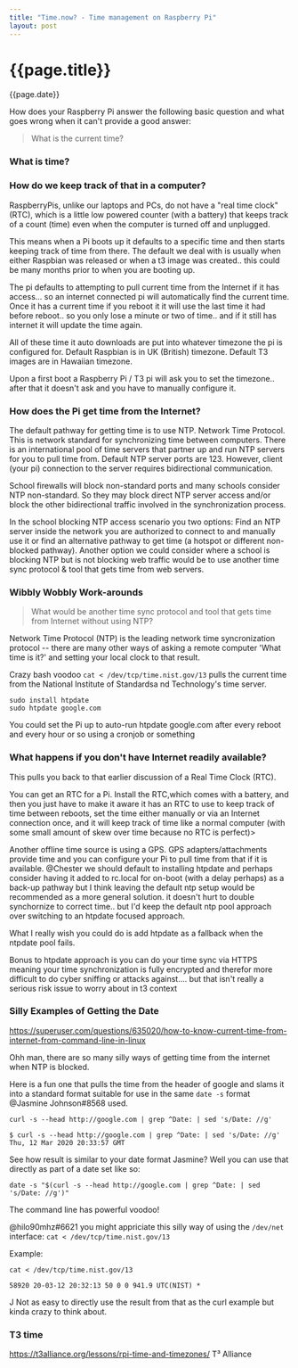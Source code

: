 ```yaml
---
title: "Time.now? - Time management on Raspberry Pi"
layout: post
---
```

# {{page.title}}
<p class='#meta'>{{page.date}}</p>  

How does your Raspberry Pi answer the following basic question and what goes wrong when
it can't provide a good answer:
> What is the current time?

### What is time?


### How do we keep track of that in a computer?

RaspberryPis, unlike our laptops and PCs, do not have a "real time clock" (RTC), which is a little low powered counter (with a battery) that keeps track of a count (time) even when the computer is turned off and unplugged.

This means when a Pi boots up it defaults to a specific time and then starts keeping track of time from there.  The default we deal with is usually when either Raspbian was released or when a t3 image was created..  this could be many months prior to when you are booting up. 

The pi defaults to attempting to pull current time from the Internet if it has access... so an internet connected pi will automatically find the current time.  Once it has a current time if you reboot it it will use the last time it had before reboot.. so you only lose a minute or two of time.. and if it still has internet it will update the time again.

All of these time it auto downloads are put into whatever timezone the pi is configured for.  Default Raspbian is in UK (British) timezone.  Default T3 images are in Hawaiian timezone. 

Upon a first boot a Raspberry Pi / T3 pi will ask you to set the timezone.. after that it doesn't ask and you have to manually configure it.

### How does the Pi get time from the Internet?

The default pathway for getting time is to use NTP.  Network Time Protocol.  This is network standard for synchronizing time between computers.  There is an international pool of time servers that partner up and run NTP servers for you to pull time from.  Default NTP server ports are 123.  However, client (your pi) connection to the server requires bidirectional communication.

School firewalls will block non-standard ports and many schools consider NTP non-standard.  So they may block direct NTP server access and/or block the other bidirectional traffic involved in the synchronization process. 

In the school blocking NTP access scenario you two options: Find an NTP server inside the network you are authorized to connect to and manually use it or find an alternative pathway to get time (a hotspot or different non-blocked pathway).
Another option we could consider where a school is blocking NTP but is not blocking web traffic would be to use another time sync protocol & tool that gets time from web servers.


### Wibbly Wobbly Work-arounds

> What would be another time sync protocol and tool that gets time from Internet without using NTP?

Network Time Protocol (NTP) is the leading network time syncronization protocol -- there are many other ways of asking a remote computer 'What time is it?' and setting your local clock to that result.

Crazy bash voodoo `cat < /dev/tcp/time.nist.gov/13` pulls the current time from
the National Institute of Standardsa nd Technology's time server. 

```
sudo install htpdate 
sudo htpdate google.com
```
You could set the Pi up to auto-run htpdate google.com after every reboot and every hour or so using a cronjob or something


### What happens if you don't have Internet readily available?  

This pulls you back to that earlier discussion of a Real Time Clock (RTC).

You can get an RTC for a Pi.  Install the RTC,which comes with a battery, and then you just have to make it aware it has an RTC to use to keep track of time between reboots, set the time either manually or via an Internet connection once, and it will keep track of time like a normal computer (with some small amount of skew over time because no RTC is perfect)>

Another offline time source is using a GPS.  GPS adapters/attachments provide time and you can configure your Pi to pull time from that if it is available.
@Chester we should default to installing htpdate and perhaps consider having it added to rc.local for on-boot (with a delay perhaps) as a back-up pathway but I think leaving the default ntp setup would be recommended as a more general solution.
it doesn't hurt to double synchornize to correct time.. but I'd keep the default ntp pool approach over switching to an htpdate focused approach.

What I really wish you could do is add htpdate as a fallback when the ntpdate pool fails. 

Bonus to htpdate approach is you can do your time sync via HTTPS meaning your time synchronization is fully encrypted and therefor more difficult to do cyber sniffing or attacks against.... but that isn't really a serious risk issue to worry about in t3 context


### Silly Examples of Getting the Date

https://superuser.com/questions/635020/how-to-know-current-time-from-internet-from-command-line-in-linux

Ohh man, there are so many silly ways of getting time from the internet when NTP is blocked.

Here is a fun one that pulls the time from the header of google and slams it into a standard format suitable for use in the same `date -s` format @Jasmine Johnson#8568  used.

`curl -s --head http://google.com | grep ^Date: | sed 's/Date: //g'`

```
$ curl -s --head http://google.com | grep ^Date: | sed 's/Date: //g'
Thu, 12 Mar 2020 20:33:57 GMT
```

See how result is similar to your date format Jasmine?  Well you can use that directly as part of a date set like so:

`date -s "$(curl -s --head http://google.com | grep ^Date: | sed 's/Date: //g')"`

The command line has powerful voodoo!

@hilo90mhz#6621  you might appriciate this silly way of using the `/dev/net` interface: `cat < /dev/tcp/time.nist.gov/13`

Example:
```
cat < /dev/tcp/time.nist.gov/13

58920 20-03-12 20:32:13 50 0 0 941.9 UTC(NIST) *
```
J
Not as easy to directly use the result from that as the curl example but kinda crazy to think about.

### T3 time

https://t3alliance.org/lessons/rpi-time-and-timezones/
T³ Alliance
